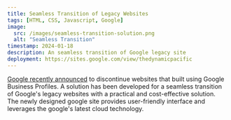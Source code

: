 ```yaml
---
title: Seamless Transition of Legacy Websites 
tags: [HTML, CSS, Javascript, Google]
image:
  src: /images/seamless-transition-solution.png
  alt: "Seamless Transition"
timestamp: 2024-01-18
description: An seamless transition of Google legacy site  
deployment: https://sites.google.com/view/thedynamicpacific
---
```


[Google recently announced](https://support.google.com/business/answer/14368911) to discontinue websites that built using Google Business Profiles. A solution has been developed for a seamless transition of Google's legacy websites with a practical and cost-effective solution. The newly designed google site provides user-friendly interface and leverages the google's latest cloud technology. 
